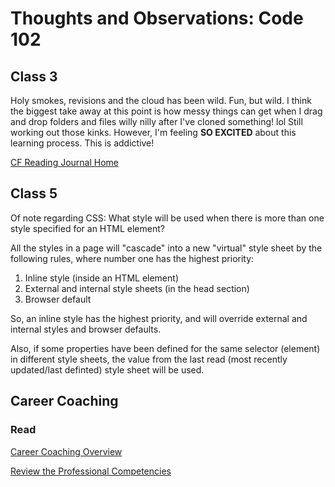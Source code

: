 # Thoughts and Observations: Code 102

## Class 3

Holy smokes, revisions and the cloud has been wild. Fun, but wild. I think the biggest take away at this point is how messy things can get when I drag and drop folders and files willy nilly after I've cloned something! lol Still working out those kinks. However, I'm feeling **SO EXCITED** about this learning process. This is addictive!

[CF Reading Journal Home](../README.md)

## Class 5

Of note regarding CSS: What style will be used when there is more than one style specified for an HTML element?

All the styles in a page will "cascade" into a new "virtual" style sheet by the following rules, where number one has the highest priority:

1. Inline style (inside an HTML element)
2. External and internal style sheets (in the head section)
3. Browser default

So, an inline style has the highest priority, and will override external and internal styles and browser defaults.

Also, if some properties have been defined for the same selector (element) in different style sheets, the value from the last read (most recently updated/last definted) style sheet will be used.

## Career Coaching

### Read

[Career Coaching Overview](https://codefellows.github.io/common_curriculum/career_coaching/)

[Review the Professional Competencies](https://codefellows.github.io/common_curriculum/career_coaching/common/professional-competencies)
